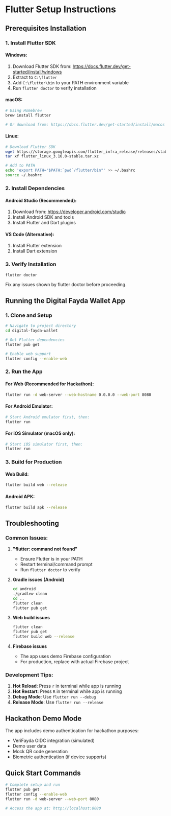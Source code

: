# Flutter Setup Instructions

## Prerequisites Installation

### 1. Install Flutter SDK

#### Windows:
1. Download Flutter SDK from: https://docs.flutter.dev/get-started/install/windows
2. Extract to `C:\flutter`
3. Add `C:\flutter\bin` to your PATH environment variable
4. Run `flutter doctor` to verify installation

#### macOS:
```bash
# Using Homebrew
brew install flutter

# Or download from: https://docs.flutter.dev/get-started/install/macos
```

#### Linux:
```bash
# Download Flutter SDK
wget https://storage.googleapis.com/flutter_infra_release/releases/stable/linux/flutter_linux_3.16.0-stable.tar.xz
tar xf flutter_linux_3.16.0-stable.tar.xz

# Add to PATH
echo 'export PATH="$PATH:`pwd`/flutter/bin"' >> ~/.bashrc
source ~/.bashrc
```

### 2. Install Dependencies

#### Android Studio (Recommended):
1. Download from: https://developer.android.com/studio
2. Install Android SDK and tools
3. Install Flutter and Dart plugins

#### VS Code (Alternative):
1. Install Flutter extension
2. Install Dart extension

### 3. Verify Installation
```bash
flutter doctor
```

Fix any issues shown by flutter doctor before proceeding.

## Running the Digital Fayda Wallet App

### 1. Clone and Setup
```bash
# Navigate to project directory
cd digital-fayda-wallet

# Get Flutter dependencies
flutter pub get

# Enable web support
flutter config --enable-web
```

### 2. Run the App

#### For Web (Recommended for Hackathon):
```bash
flutter run -d web-server --web-hostname 0.0.0.0 --web-port 8080
```

#### For Android Emulator:
```bash
# Start Android emulator first, then:
flutter run
```

#### For iOS Simulator (macOS only):
```bash
# Start iOS simulator first, then:
flutter run
```

### 3. Build for Production

#### Web Build:
```bash
flutter build web --release
```

#### Android APK:
```bash
flutter build apk --release
```

## Troubleshooting

### Common Issues:

1. **"flutter: command not found"**
   - Ensure Flutter is in your PATH
   - Restart terminal/command prompt
   - Run `flutter doctor` to verify

2. **Gradle issues (Android)**
   ```bash
   cd android
   ./gradlew clean
   cd ..
   flutter clean
   flutter pub get
   ```

3. **Web build issues**
   ```bash
   flutter clean
   flutter pub get
   flutter build web --release
   ```

4. **Firebase issues**
   - The app uses demo Firebase configuration
   - For production, replace with actual Firebase project

### Development Tips:

1. **Hot Reload**: Press `r` in terminal while app is running
2. **Hot Restart**: Press `R` in terminal while app is running
3. **Debug Mode**: Use `flutter run --debug`
4. **Release Mode**: Use `flutter run --release`

## Hackathon Demo Mode

The app includes demo authentication for hackathon purposes:
- VeriFayda OIDC integration (simulated)
- Demo user data
- Mock QR code generation
- Biometric authentication (if device supports)

## Quick Start Commands

```bash
# Complete setup and run
flutter pub get
flutter config --enable-web
flutter run -d web-server --web-port 8080

# Access the app at: http://localhost:8080
```